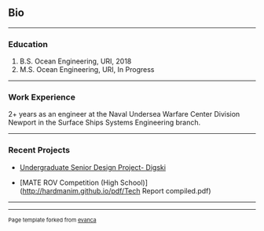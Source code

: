 ## Bio

---
### Education

1. B.S. Ocean Engineering, URI, 2018
2. M.S. Ocean Engineering, URI, In Progress

---
### Work Experience

2+ years as an engineer at the Naval Undersea Warfare Center Division Newport in the Surface Ships Systems Engineering branch.

---
### Recent Projects

- [Undergraduate Senior Design Project- Digski](http://hardmanim.github.io/pdf/OCE_495_Report.pdf)

- [MATE ROV Competition (High School)](http://hardmanim.github.io/pdf/Tech Report compiled.pdf)

---




---
<p style="font-size:11px">Page template forked from <a href="https://github.com/evanca/quick-portfolio">evanca</a></p>
<!-- Remove above link if you don't want to attibute -->
